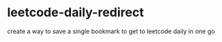 # leetcode-daily-redirect
 create a way to save a single bookmark to get to leetcode daily in one go
